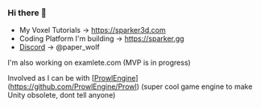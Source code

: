 ### Hi there 👋

<!--
**PaperPrototype/PaperPrototype** is a ✨ _special_ ✨ repository because its `README.md` (this file) appears on your GitHub profile.

Here are some ideas to get you started:

- 🔭 I’m currently working on ...
- 🌱 I’m currently learning ...
- 👯 I’m looking to collaborate on ...
- 🤔 I’m looking for help with ...
- 💬 Ask me about ...
- 📫 How to reach me: ...
- 😄 Pronouns: ...
- ⚡ Fun fact: ...
- [Books](https://gabrielgambetta.com/computer-graphics-from-scratch/) [on computer](https://gamemath.com/) [graphics](https://www.pbrt.org/) (ps: they are all free to read online)
-->

- My Voxel Tutorials -> https://sparker3d.com
- Coding Platform I'm building -> https://sparker.gg
- [Discord](https://discord.gg/QhqTE4t2tR) -> @paper_wolf

I'm also working on examlete.com (MVP is in progress)

Involved as I can be with [[ProwlEngine](https://github.com/ProwlEngine)](https://github.com/ProwlEngine/Prowl) (super cool game engine to make Unity obsolete, dont tell anyone)
